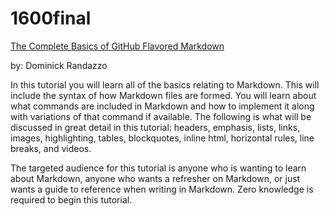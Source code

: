 # 1600final

[The Complete Basics of GitHub Flavored Markdown](1600finalP.md)

by: Dominick Randazzo

In this tutorial you will learn all of the basics relating to Markdown. This will include the syntax of how Markdown files are formed. You will learn about what commands are included in Markdown and how to implement it along with variations of that command if available. The following is what will be discussed in great detail in this tutorial: headers, emphasis, lists, links, images, highlighting, tables, blockquotes, inline html, horizontal rules, line breaks, and videos.

The targeted audience for this tutorial is anyone who is wanting to learn about Markdown, anyone who wants a refresher on Markdown, or just wants a guide to reference when writing in Markdown. Zero knowledge is required to begin this tutorial.
